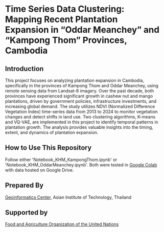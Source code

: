 # Time Series Data Clustering: Mapping Recent Plantation Expansion in “Oddar Meanchey” and “Kampong Thom” Provinces, Cambodia

## Introduction

This project focuses on analyzing plantation expansion in Cambodia, specifically in the provinces of Kampong Thom and Oddar Meanchey, using remote sensing data from Landsat-8 imagery. Over the past decade, both provinces have experienced significant growth in cashew nut and mango plantations, driven by government policies, infrastructure investments, and increasing global demand. The study utilizes NDVI (Normalized Difference Vegetation Index) time-series data from 2013 to 2024 to monitor vegetation changes and detect shifts in land use. Two clustering algorithms, K-means and VQ-VAE, are implemented in this project to identify temporal patterns in plantation growth. The analysis provides valuable insights into the timing, extent, and dynamics of plantation expansion.

## How to Use This Repository

Follow either 'Notebook_KHM_KampongThom.ipynb' or 'Notebook_KHM_OddarMeanchey.ipynb'. Both were tested in [Google Colab](https://colab.research.google.com/) with data hosted on Google Drive.

## Prepared By

[Geoinformatics Center](https://ait.ac.th/centre/geoinformatics-center/), Asian Institute of Technology, Thailand

## Supported by

[Food and Agriculture Organization of the United Nations](https://www.fao.org/home/en)
